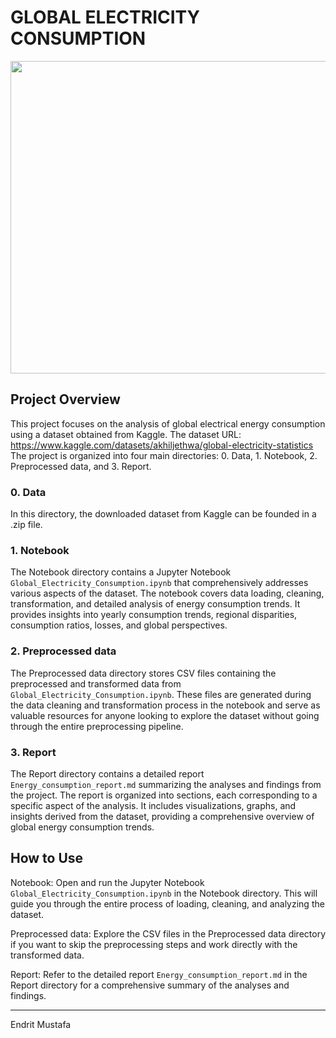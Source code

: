 # GLOBAL ELECTRICITY CONSUMPTION

<img src="https://blog.crisscrosstamizh.in/wp-content/uploads/2022/05/Explain-scientific-solutions-to-help-industries-reduce-their-energy-consumption.jpg" width="1200" height="500">

## Project Overview

This project focuses on the analysis of global electrical energy consumption using a dataset obtained from Kaggle. The dataset URL: https://www.kaggle.com/datasets/akhiljethwa/global-electricity-statistics <br>
The project is organized into four main directories: 0. Data, 1. Notebook, 2. Preprocessed data, and 3. Report.

### 0. Data
In this directory, the downloaded dataset from Kaggle can be founded in a .zip file.

### 1. Notebook
The Notebook directory contains a Jupyter Notebook <code>Global_Electricity_Consumption.ipynb</code> that comprehensively addresses various aspects of the dataset. The notebook covers data loading, cleaning, transformation, and detailed analysis of energy consumption trends. It provides insights into yearly consumption trends, regional disparities, consumption ratios, losses, and global perspectives.

### 2. Preprocessed data
The Preprocessed data directory stores CSV files containing the preprocessed and transformed data from <code>Global_Electricity_Consumption.ipynb</code>. These files are generated during the data cleaning and transformation process in the notebook and serve as valuable resources for anyone looking to explore the dataset without going through the entire preprocessing pipeline.

### 3. Report
The Report directory contains a detailed report <code>Energy_consumption_report.md</code> summarizing the analyses and findings from the project. The report is organized into sections, each corresponding to a specific aspect of the analysis. It includes visualizations, graphs, and insights derived from the dataset, providing a comprehensive overview of global energy consumption trends.

## How to Use
Notebook: Open and run the Jupyter Notebook <code>Global_Electricity_Consumption.ipynb</code> in the Notebook directory. This will guide you through the entire process of loading, cleaning, and analyzing the dataset.

Preprocessed data: Explore the CSV files in the Preprocessed data directory if you want to skip the preprocessing steps and work directly with the transformed data.

Report: Refer to the detailed report <code>Energy_consumption_report.md</code> in the Report directory for a comprehensive summary of the analyses and findings.

---
Endrit Mustafa
